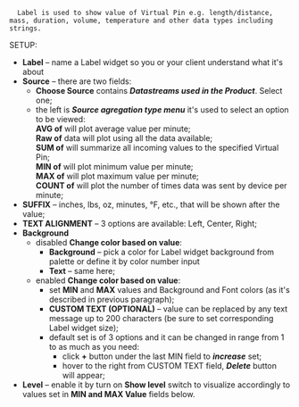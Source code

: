 
      Label is used to show value of Virtual Pin e.g. length/distance, mass, duration, volume, temperature and other data types including strings.

 SETUP: 
- **Label** – name a Label widget so you or your client understand what it's about    
- **Source** – there are two fields:  
     - **Choose Source** contains ***Datastreams used in the Product***. Select one;  
     - the left is ***Source agregation type menu*** it's used to select an option to be viewed:  
       **AVG of** will plot average value per minute;  
       **Raw of** data will plot using all the data available;  
       **SUM of** will summarize all incoming values to the specified Virtual Pin;  
       **MIN of** will plot minimum value per minute;  
       **MAX of** will plot maximum value per minute;  
       **COUNT of** will plot the number of times data was sent by device per minute;  
- **SUFFIX** – inches, lbs, oz, minutes, °F, etc., that will be shown after the value;
- **TEXT ALIGNMENT** – 3 options are available: Left, Center, Right;
- **Background** 
    - disabled **Change color based on value**:
      - **Background** – pick a color for Label widget background from palette or define it by color number input
      - **Text** – same here;
    - enabled **Change color based on value**:
      - set **MIN** and **MAX** values and Background and Font colors (as it's described in previous paragraph);
      - **CUSTOM TEXT (OPTIONAL)** – value can be replaced by any text message up to 200 characters (be sure to set corresponding Label widget size);
      - default set is of 3 options and it can be changed in range from 1 to as much as you need:
        - click **+** button under the last MIN field to ***increase*** set;
        - hover to the right from CUSTOM TEXT field, ***Delete*** button will appear;
- **Level** – enable it by turn on **Show level** switch to visualize accordingly to values set in **MIN and MAX Value** fields below.
